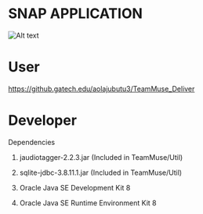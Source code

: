 SNAP APPLICATION 
================
![Alt text](tvo7/TeamMuse/doc/Screenshot.png?raw=true "OH SNAP")

User
====
https://github.gatech.edu/aolajubutu3/TeamMuse_Deliver

Developer
=========
Dependencies

1) jaudiotagger-2.2.3.jar (Included in TeamMuse/Util)

2) sqlite-jdbc-3.8.11.1.jar (Included in TeamMuse/Util)

3) Oracle Java SE Development Kit 8

4) Oracle Java SE Runtime Environment Kit 8



